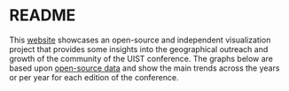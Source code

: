 # README

This [website](https://geo-conf.github.io/uist/) showcases an open-source and independent visualization project that provides some insights into the geographical outreach and growth of the community of the UIST conference. The graphs below are based upon [open-source data](https://github.com/geo-conf/geo-dataset) and show the main trends across the years or per year for each edition of the conference. 
